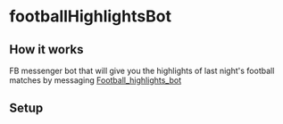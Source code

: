 # footballHighlightsBot
## How it works
FB messenger bot that will give you the highlights of last night's football matches by messaging [Football_highlights_bot
](https://www.facebook.com/Football_highlights_bot-102830821672521)

## Setup
